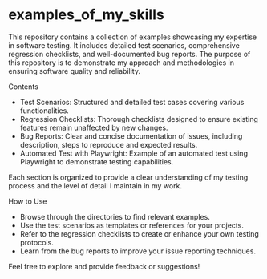 # examples_of_my_skills

This repository contains a collection of examples showcasing my expertise in software testing. It includes detailed test scenarios,
comprehensive regression checklists, and well-documented bug reports.
The purpose of this repository is to demonstrate my approach and methodologies in ensuring software quality and reliability.

Contents

- Test Scenarios: Structured and detailed test cases covering various functionalities.
- Regression Checklists: Thorough checklists designed to ensure existing features remain unaffected by new changes.
- Bug Reports: Clear and concise documentation of issues, including description, steps to reproduce and expected results.
- Automated Test with Playwright: Example of an automated test using Playwright to demonstrate testing capabilities.

Each section is organized to provide a clear understanding of my testing process and the level of detail I maintain in my work.

How to Use

- Browse through the directories to find relevant examples.
- Use the test scenarios as templates or references for your projects.
- Refer to the regression checklists to create or enhance your own testing protocols.
- Learn from the bug reports to improve your issue reporting techniques.

Feel free to explore and provide feedback or suggestions!
